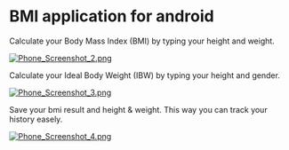 # BMI application for android

Calculate your Body Mass Index (BMI) by typing your height and weight.

[![Phone_Screenshot_2.png](https://s1.postimg.org/4mmgxd1udb/Phone_Screenshot_2.png)](https://postimg.org/image/1yx0n08t17/)

Calculate your Ideal Body Weight (IBW) by typing your height and gender.

[![Phone_Screenshot_3.png](https://s1.postimg.org/130j7k79sv/Phone_Screenshot_3.png)](https://postimg.org/image/1h6yyffknv/)

Save your bmi result and height & weight. This way you can track your history easely. 

[![Phone_Screenshot_4.png](https://s1.postimg.org/3xt7dcnykv/Phone_Screenshot_4.png)](https://postimg.org/image/7hf535qocr/)
